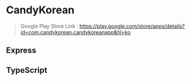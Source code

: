 # CandyKorean
> Google Play Store Link : https://play.google.com/store/apps/details?id=com.candykorean.candykoreanapp&hl=ko

## Express

## TypeScript

